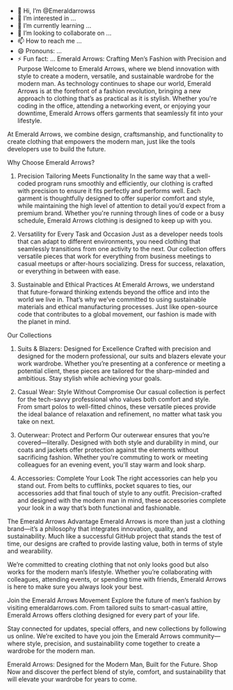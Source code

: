 - 👋 Hi, I’m @Emeraldarrowss
- 👀 I’m interested in ...
- 🌱 I’m currently learning ...
- 💞️ I’m looking to collaborate on ...
- 📫 How to reach me ...
- 😄 Pronouns: ...
- ⚡ Fun fact: ...
Emerald Arrows: Crafting Men’s Fashion with Precision and Purpose
Welcome to Emerald Arrows, where we blend innovation with style to create a modern, versatile, and sustainable wardrobe for the modern man. As technology continues to shape our world, Emerald Arrows is at the forefront of a fashion revolution, bringing a new approach to clothing that’s as practical as it is stylish. Whether you're coding in the office, attending a networking event, or enjoying your downtime, Emerald Arrows offers garments that seamlessly fit into your lifestyle.

At Emerald Arrows, we combine design, craftsmanship, and functionality to create clothing that empowers the modern man, just like the tools developers use to build the future.

Why Choose Emerald Arrows?
1. Precision Tailoring Meets Functionality
In the same way that a well-coded program runs smoothly and efficiently, our clothing is crafted with precision to ensure it fits perfectly and performs well. Each garment is thoughtfully designed to offer superior comfort and style, while maintaining the high level of attention to detail you’d expect from a premium brand. Whether you're running through lines of code or a busy schedule, Emerald Arrows clothing is designed to keep up with you.

2. Versatility for Every Task and Occasion
Just as a developer needs tools that can adapt to different environments, you need clothing that seamlessly transitions from one activity to the next. Our collection offers versatile pieces that work for everything from business meetings to casual meetups or after-hours socializing. Dress for success, relaxation, or everything in between with ease.

3. Sustainable and Ethical Practices
At Emerald Arrows, we understand that future-forward thinking extends beyond the office and into the world we live in. That’s why we’ve committed to using sustainable materials and ethical manufacturing processes. Just like open-source code that contributes to a global movement, our fashion is made with the planet in mind.

Our Collections
1. Suits & Blazers: Designed for Excellence
Crafted with precision and designed for the modern professional, our suits and blazers elevate your work wardrobe. Whether you’re presenting at a conference or meeting a potential client, these pieces are tailored for the sharp-minded and ambitious. Stay stylish while achieving your goals.

2. Casual Wear: Style Without Compromise
Our casual collection is perfect for the tech-savvy professional who values both comfort and style. From smart polos to well-fitted chinos, these versatile pieces provide the ideal balance of relaxation and refinement, no matter what task you take on next.

3. Outerwear: Protect and Perform
Our outerwear ensures that you’re covered—literally. Designed with both style and durability in mind, our coats and jackets offer protection against the elements without sacrificing fashion. Whether you're commuting to work or meeting colleagues for an evening event, you'll stay warm and look sharp.

4. Accessories: Complete Your Look
The right accessories can help you stand out. From belts to cufflinks, pocket squares to ties, our accessories add that final touch of style to any outfit. Precision-crafted and designed with the modern man in mind, these accessories complete your look in a way that’s both functional and fashionable.

The Emerald Arrows Advantage
Emerald Arrows is more than just a clothing brand—it’s a philosophy that integrates innovation, quality, and sustainability. Much like a successful GitHub project that stands the test of time, our designs are crafted to provide lasting value, both in terms of style and wearability.

We’re committed to creating clothing that not only looks good but also works for the modern man’s lifestyle. Whether you’re collaborating with colleagues, attending events, or spending time with friends, Emerald Arrows is here to make sure you always look your best.

Join the Emerald Arrows Movement
Explore the future of men’s fashion by visiting emeraldarrows.com. From tailored suits to smart-casual attire, Emerald Arrows offers clothing designed for every part of your life.

Stay connected for updates, special offers, and new collections by following us online. We’re excited to have you join the Emerald Arrows community—where style, precision, and sustainability come together to create a wardrobe for the modern man.

Emerald Arrows: Designed for the Modern Man, Built for the Future.
Shop Now and discover the perfect blend of style, comfort, and sustainability that will elevate your wardrobe for years to come.







<!---
Emeraldarrowss/Emeraldarrowss is a ✨ special ✨ repository because its `README.md` (this file) appears on your GitHub profile.
You can click the Preview link to take a look at your changes.
--->
